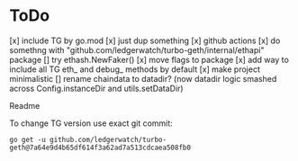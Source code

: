 # ToDo
[x] include TG by go.mod
[x] just dup something
[x] github actions
[x] do somethng with "github.com/ledgerwatch/turbo-geth/internal/ethapi" package
[] try ethash.NewFaker()
[x] move flags to package
[x] add way to include all TG eth_ and debug_ methods by default
[x] make project minimalistic
[] rename chaindata to datadir? (now datadir logic smashed across Config.instanceDir and utils.setDataDir)

Readme

To change TG version use exact git commit:
```
go get -u github.com/ledgerwatch/turbo-geth@7a64e9d4b65df614f3a62ad7a513cdcaea508fb0
```